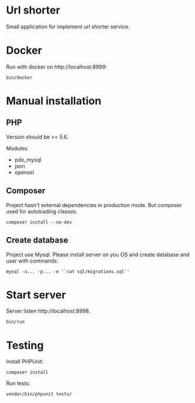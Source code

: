 # Url shorter

Small application for implement url shorter service.

# Docker

Run with docker on http://localhost:8999:

```
bin/docker
```

# Manual installation

## PHP

Version should be >= 5.6.

Modules:
- pdo_mysql
- json
- openssl

## Composer

Project hasn't external dependencies in production mode. But composer used for autoloading classes.

```
composer install --no-dev
```

## Create database

Project use Mysql. Please install server on you OS and create database and user with commands:

```
mysql -u... -p... -e '`cat sql/migrations.sql`'
```

# Start server

Server listen http://localhost:8998.

```
bin/run 
```

# Testing 

Install PHPUnit:

```
composer install
```

Run tests:

```
vendor/bin/phpunit tests/
```
